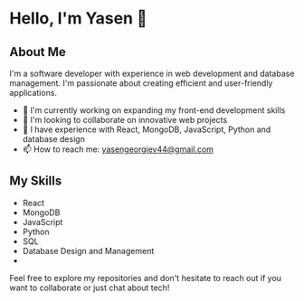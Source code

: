# Hello, I'm Yasen 👋

## About Me
I'm a software developer with experience in web development and database management. I'm passionate about creating efficient and user-friendly applications.

- 🔭 I'm currently working on expanding my front-end development skills
- 👯 I'm looking to collaborate on innovative web projects
- 💬 I have experience with React, MongoDB, JavaScript, Python and database design
- 📫 How to reach me: yasengeorgiev44@gmail.com

## My Skills
- React
- MongoDB
- JavaScript
- Python
- SQL
- Database Design and Management
- 
Feel free to explore my repositories and don't hesitate to reach out if you want to collaborate or just chat about tech!
